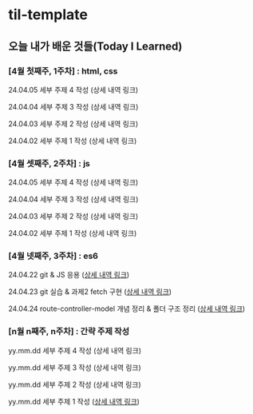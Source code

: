 # til-template

## 오늘 내가 배운 것들(Today I Learned)

### [4월 첫째주, 1주차] : html, css

24.04.05 세부 주제 4 작성 (상세 내역 링크)

24.04.04 세부 주제 3 작성 (상세 내역 링크)

24.04.03 세부 주제 2 작성 (상세 내역 링크)

24.04.02 세부 주제 1 작성 (상세 내역 링크)

### [4월 셋째주, 2주차] : js

24.04.05 세부 주제 4 작성 (상세 내역 링크)

24.04.04 세부 주제 3 작성 (상세 내역 링크)

24.04.03 세부 주제 2 작성 (상세 내역 링크)

24.04.02 세부 주제 1 작성 (상세 내역 링크)

### [4월 넷째주, 3주차] : es6

24.04.22 git & JS 응용 ([상세 내역 링크](https://github.com/100-hours-a-week/paz.kang-til/blob/main/Apr/2024-04-22.md))

24.04.23 git 실습 & 과제2 fetch 구현 ([상세 내역 링크](https://github.com/100-hours-a-week/paz.kang-til/blob/main/Apr/2024-04-23.md))

24.04.24 route-controller-model 개념 정리 & 폴더 구조 정리 ([상세 내역 링크](https://github.com/100-hours-a-week/paz.kang-til/blob/main/Apr/2024-04-24.md))

### [n월 n째주, n주차] : 간략 주제 작성 

yy.mm.dd 세부 주제 4 작성 (상세 내역 링크)

yy.mm.dd 세부 주제 3 작성 (상세 내역 링크)

yy.mm.dd 세부 주제 2 작성 (상세 내역 링크)

yy.mm.dd 세부 주제 1 작성 ([상세 내역 링크](https://github.com/kakao-cloud-edu-5/til-template/blob/main/Jan/yyyy-mm-dd))
